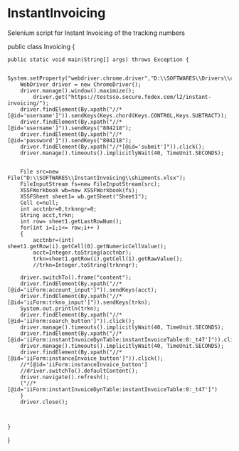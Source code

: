 # InstantInvoicing
Selenium script for Instant Invoicing of the tracking numbers

public class Invoicing {

	public static void main(String[] args) throws Exception {
		
		System.setProperty("webdriver.chrome.driver","D:\\SOFTWARES\\Drivers\\chromedriver.exe");
		WebDriver driver = new ChromeDriver();
		driver.manage().window().maximize();
	        driver.get("https://testsso.secure.fedex.com/l2/instant-invoicing/");
		driver.findElement(By.xpath("//*[@id='username']")).sendKeys(Keys.chord(Keys.CONTROL,Keys.SUBTRACT));
		driver.findElement(By.xpath("//*[@id='username']")).sendKeys("804218");
		driver.findElement(By.xpath("//*[@id='password']")).sendKeys("804218");
		driver.findElement(By.xpath("//*[@id='submit']")).click();
		driver.manage().timeouts().implicitlyWait(40, TimeUnit.SECONDS);
		

		File src=new File("D:\\SOFTWARES\\InstantInvoicing\\shipments.xlsx");
		FileInputStream fs=new FileInputStream(src);
		XSSFWorkbook wb=new XSSFWorkbook(fs);
		XSSFSheet sheet1= wb.getSheet("Sheet1");
		Cell c=null;
		int acctnbr=0,trknngr=0;
		String acct,trkn;
		int row= sheet1.getLastRowNum();
		for(int i=1;i<= row;i++ )
		{
			acctnbr=(int) sheet1.getRow(i).getCell(0).getNumericCellValue();
			acct=Integer.toString(acctnbr);
			trkn=sheet1.getRow(i).getCell(1).getRawValue();
			//trkn=Integer.toString(trknngr);
		
		driver.switchTo().frame("content");
		driver.findElement(By.xpath("//*[@id='iiForm:account_input']")).sendKeys(acct);
		driver.findElement(By.xpath("//*[@id='iiForm:trkno_input']")).sendKeys(trkn);
		System.out.println(trkn);
		driver.findElement(By.xpath("//*[@id='iiForm:search_button']")).click();
		driver.manage().timeouts().implicitlyWait(40, TimeUnit.SECONDS);
		driver.findElement(By.xpath("//*[@id='iiForm:instantInvoiceDynTable:instantInvoiceTable:0:_t47']")).click();
		driver.manage().timeouts().implicitlyWait(40, TimeUnit.SECONDS);
		driver.findElement(By.xpath("//*[@id='iiForm:instanceInvoice_button']")).click();
		//*[@id='iiForm:instanceInvoice_button']
		//driver.switchTo().defaultContent();
		driver.navigate().refresh();
		("//*[@id='iiForm:instantInvoiceDynTable:instantInvoiceTable:0:_t47']")
		}		
		driver.close();
		
		

	}

}
